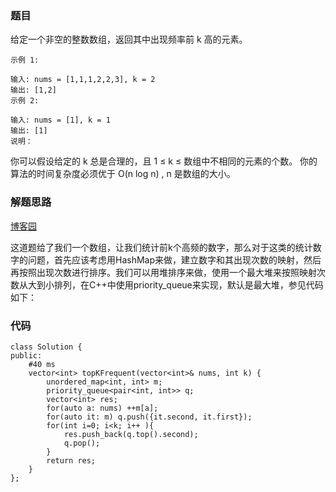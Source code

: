 ### 题目

给定一个非空的整数数组，返回其中出现频率前 k 高的元素。
```
示例 1:

输入: nums = [1,1,1,2,2,3], k = 2
输出: [1,2]
示例 2:

输入: nums = [1], k = 1
输出: [1]
说明：
```
你可以假设给定的 k 总是合理的，且 1 ≤ k ≤ 数组中不相同的元素的个数。
你的算法的时间复杂度必须优于 O(n log n) , n 是数组的大小。


### 解题思路
[博客园](https://www.cnblogs.com/grandyang/p/5454125.html)

这道题给了我们一个数组，让我们统计前k个高频的数字，那么对于这类的统计数字的问题，首先应该考虑用HashMap来做，建立数字和其出现次数的映射，然后再按照出现次数进行排序。我们可以用堆排序来做，使用一个最大堆来按照映射次数从大到小排列，在C++中使用priority_queue来实现，默认是最大堆，参见代码如下：




### 代码

```
class Solution {
public:
    #40 ms
    vector<int> topKFrequent(vector<int>& nums, int k) {
        unordered_map<int, int> m;
        priority_queue<pair<int, int>> q;
        vector<int> res;
        for(auto a: nums) ++m[a];
        for(auto it: m) q.push({it.second, it.first});
        for(int i=0; i<k; i++ ){
            res.push_back(q.top().second);
            q.pop();
        }
        return res;
    }
};
```
